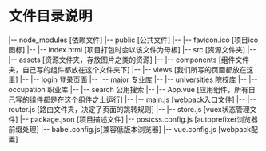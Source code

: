# 文件目录说明
|-- node_modules [依赖文件]
|-- public [公共文件]
|-- |-- favicon.ico [项目ico图标]
|-- |-- index.html [项目打包时会以该文件为母板]
|-- src [资源文件夹]
|-- |-- assets [资源文件夹，存放图片之类的资源]
|-- |-- components [组件文件夹，自己写的组件都放在这个文件夹下]
|-- |-- views [我们所写的页面都放在这里]
|-- |-- login 登录页面
|-- |-- major 专业库
|-- |-- universities 院校库
|-- |-- occupation 职业库
|-- |-- search 公用搜索
|-- |-- App.vue [应用组件，所有自己写的组件都是在这个组件之上运行]
|-- |-- main.js [webpack入口文件]
|-- |-- router.js [路由文件夹，决定了页面的跳转规则]
|-- |-- store.js [vuex状态管理文件]
|-- package.json [项目描述文件]
|-- postcss.config.js [autoprefixer浏览器前缀处理]
|-- babel.config.js[兼容低版本浏览器]
|-- vue.config.js [webpack配置]

